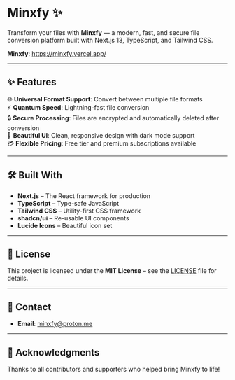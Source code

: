 # Minxfy ✨

Transform your files with **Minxfy** — a modern, fast, and secure file conversion platform built with Next.js 13, TypeScript, and Tailwind CSS.

 **Minxfy**: https://minxfy.vercel.app/ 

---

## ✨ Features

🌐 **Universal Format Support**: Convert between multiple file formats  
⚡ **Quantum Speed**: Lightning-fast file conversion  
🔒 **Secure Processing**: Files are encrypted and automatically deleted after conversion  
🎨 **Beautiful UI**: Clean, responsive design with dark mode support  
💳 **Flexible Pricing**: Free tier and premium subscriptions available  

---

## 🛠️ Built With

- **Next.js** – The React framework for production
- **TypeScript** – Type-safe JavaScript
- **Tailwind CSS** – Utility-first CSS framework
- **shadcn/ui** – Re-usable UI components
- **Lucide Icons** – Beautiful icon set

---

## 📝 License

This project is licensed under the **MIT License** – see the [LICENSE](./LICENSE) file for details.

---

## 📧 Contact

- **Email**: [minxfy@proton.me](mailto:minxfy@proton.me)

---

## 🙏 Acknowledgments

Thanks to all contributors and supporters who helped bring Minxfy to life!

